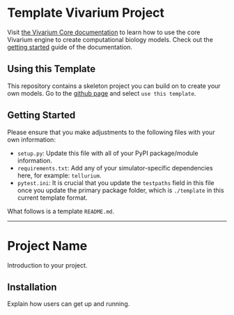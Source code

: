 # Template Vivarium Project

Visit [the Vivarium Core
documentation](https://vivarium-core.readthedocs.io/) to learn how to
use the core Vivarium engine to create computational biology models.
Check out the
[getting started](https://vivarium-core.readthedocs.io/en/latest/getting_started.html)
guide of the documentation.

## Using this Template

This repository contains a skeleton project you can build on to create
your own models. Go to the
[github page](https://github.com/vivarium-collective/vivarium-template)
and select `use this template`.

## Getting Started

Please ensure that you make adjustments to the following files with your own information:

- `setup.py`: Update this file with all of your PyPI package/module information.
- `requirements.txt`: Add any of your simulator-specific dependencies here, for example: `tellurium`.
- `pytest.ini`: It is crucial that you update the `testpaths` field in this file once you update the primary package
  folder, which is `./template` in this current template format.

What follows is a template `README.md`.

<!--
TODO: Rename the `template` folder to something that makes sense for
your project.
-->

---

# Project Name

<!--
TODO: Fill in your own project name
-->

Introduction to your project.

<!--
TODO: Fill in your own introduction.
-->

## Installation

Explain how users can get up and running.

<!--
TODO: Fill in your own installation instructions. This might be as
simple as:

```
pip install <your package name>
```
-->

